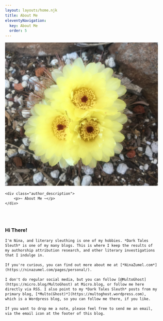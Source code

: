 ```yaml
---
layout: layouts/home.njk
title: About Me
eleventyNavigation:
  key: About Me
  order: 5
---
```



<div class="author_container">
    <img src="/img/cactus_flower.jpeg" alt="Cactus Flower">

    <div class="author_description">
        <p>~ About Me ~</p>
    </div>
</div>

<br>
<br>

<div class="message-box">   
  <h3>Hi There!</h3>

    I'm Nina, and literary sleuthing is one of my hobbies. *Dark Tales Sleuth* is one of my many blogs. This is where I keep the results of my authorship attribution research, and other literary investigations that I indulge in.

    If you're curious, you can find out more about me at [*NinaZumel.com*](https://ninazumel.com/pages/personal/).

    I don't do regular social media, but you can follow [@MultoGhost](https://micro.blog/MultoGhost) at Micro.blog, or follow me here directly via RSS. I also point to my *Dark Tales Sleuth* posts from my primary blog, [*Multo(Ghost)*](https://multoghost.wordpress.com), which is a Wordpress blog, so you can follow me there, if you like.
    
    If you want to drop me a note, please feel free to send me an email, via the email icon at the footer of this blog.

</div>




